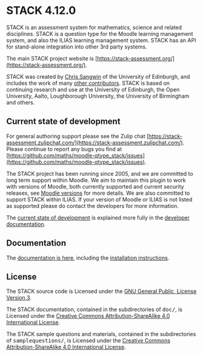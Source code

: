 # STACK 4.12.0

STACK is an assessment system for mathematics, science and related disciplines.  STACK is a question type for the Moodle learning management system, and also the ILIAS learning management system.  STACK has an API for stand-alone integration into other 3rd party systems.

The main STACK project website is [https://stack-assessment.org/](https://stack-assessment.org/).

STACK was created by [Chris Sangwin](http://www.maths.ed.ac.uk/~csangwin/) of the University of Edinburgh, and includes the work of many [other contributors](https://github.com/maths/moodle-qtype_stack/blob/master/doc/en/About/Credits.md). 
STACK is based on continuing research and use at the University of Edinburgh, the Open University, Aalto, Loughborough University, the University of Birmingham and others.

## Current state of development

For general authoring support please see the Zulip chat [https://stack-assessment.zulipchat.com/](https://stack-assessment.zulipchat.com/).  Please continue to report any bugs you find at [https://github.com/maths/moodle-qtype_stack/issues](https://github.com/maths/moodle-qtype_stack/issues).

The STACK project has been running since 2005, and we are committed to long term support within Moodle.  We aim to maintain this plugin to work with versions of Moodle, both currently supported and current security releases, see [Moodle versions](https://docs.moodle.org/dev/Releases#Version_support) for more details.  We are also committed to support STACK within ILIAS.  If your version of Moodle or ILIAS is not listed as supported please do contact the developers for more information.

The [current state of development](https://github.com/maths/moodle-qtype_stack/blob/master/doc/en/Developer/Development_track.md) is explained more fully in the [developer documentation](https://github.com/maths/moodle-qtype_stack/blob/master/doc/en/Developer/index.md).

## Documentation

The [documentation is here](https://docs.stack-assessment.org/en/), including the [installation instructions](https://docs.stack-assessment.org/en/Installation/).

## License

The STACK source code is Licensed under the [GNU General Public, License Version 3](https://github.com/maths/moodle-qtype_stack/blob/master/COPYING.txt).

The STACK documentation, contained in the subdirectories of <tt>doc/</tt>, is Licensed under the [Creative Commons Attribution-ShareAlike 4.0 International License](https://github.com/maths/moodle-qtype_stack/blob/master/doc/COPYING.txt).

The STACK sample questions and materials, contained in the subdirectories of <tt>samplequestions/</tt>, is Licensed under the [Creative Commons Attribution-ShareAlike 4.0 International License](https://github.com/maths/moodle-qtype_stack/blob/master/samplequestions/COPYING.txt).